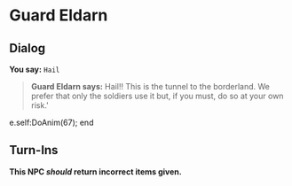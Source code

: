 # Guard Eldarn
## Dialog

**You say:** `Hail`



>**Guard Eldarn says:** Hail!!  This is the tunnel to the borderland. We prefer that only the soldiers use it but, if you must, do so at your own risk.'


e.self:DoAnim(67);
end

## Turn-Ins



**This NPC *should* return incorrect items given.**





